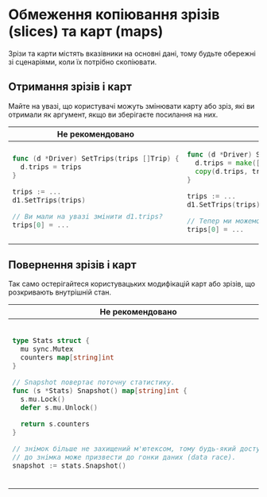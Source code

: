 # Обмеження копіювання зрізів (slices) та карт (maps)

Зрізи та карти містять вказівники на основні дані, тому будьте обережні зі сценаріями,
коли їх потрібно скопіювати.

## Отримання зрізів і карт

Майте на увазі, що користувачі можуть змінювати карту або зріз, які ви отримали як аргумент,
якщо ви зберігаєте посилання на них.

<table>
<thead><tr><th>Не рекомендовано</th> <th>Рекомендовано</th></tr></thead>
<tbody>
<tr>
<td>

```go
func (d *Driver) SetTrips(trips []Trip) {
  d.trips = trips
}

trips := ...
d1.SetTrips(trips)

// Ви мали на увазі змінити d1.trips?
trips[0] = ...
```

</td>
<td>

```go
func (d *Driver) SetTrips(trips []Trip) {
  d.trips = make([]Trip, len(trips))
  copy(d.trips, trips)
}

trips := ...
d1.SetTrips(trips)

// Тепер ми можемо змінювати trips[0], не впливаючи на d1.trips.
trips[0] = ...
```

</td>
</tr>

</tbody>
</table>

## Повернення зрізів і карт

Так само остерігайтеся користувацьких модифікацій карт або зрізів,
що розкривають внутрішній стан.

<table>
<thead><tr><th>Не рекомендовано</th><th>Рекомендовано</th></tr></thead>
<tbody>
<tr><td>

```go
type Stats struct {
  mu sync.Mutex
  counters map[string]int
}

// Snapshot повертає поточну статистику.
func (s *Stats) Snapshot() map[string]int {
  s.mu.Lock()
  defer s.mu.Unlock()

  return s.counters
}

// знімок більше не захищений м'ютексом, тому будь-який доступ
// до знімка може призвести до гонки даних (data race).
snapshot := stats.Snapshot()
```

</td><td>

```go
type Stats struct {
  mu sync.Mutex
  counters map[string]int
}

func (s *Stats) Snapshot() map[string]int {
  s.mu.Lock()
  defer s.mu.Unlock()

  result := make(map[string]int, len(s.counters))
  for k, v := range s.counters {
    result[k] = v
  }
  return result
}

// Знімок тепер є копією.
snapshot := stats.Snapshot()
```

</td></tr>
</tbody></table>


